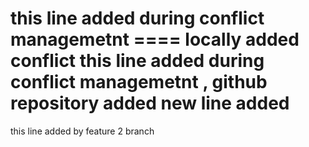 this line added during conflict managemetnt ==== locally added conflict
this line added during conflict managemetnt , github repository added
new line added
========================================================
this line added by feature 2 branch 